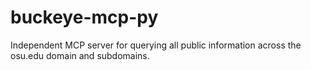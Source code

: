 # buckeye-mcp-py

Independent MCP server for querying all public information across the osu.edu domain and subdomains.
